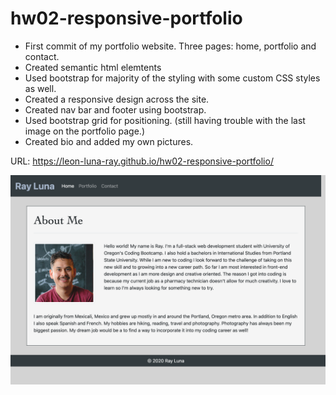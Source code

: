 # hw02-responsive-portfolio
* First commit of my portfolio website. Three pages: home, portfolio and contact.
* Created semantic html elemtents
* Used bootstrap for majority of the styling with some custom CSS styles as well.
* Created a responsive design across the site.
* Created nav bar and footer using bootstrap.
* Used bootstrap grid for positioning. (still having trouble with the last image on the portfolio page.)
* Created bio and added my own pictures.



URL: https://leon-luna-ray.github.io/hw02-responsive-portfolio/

![Screenshot](https://github.com/leon-luna-ray/hw02-responsive-portfolio/blob/main/assets/images/screencapture-file-Users-ray-code-uofo-por-fsf-pt-10-2020-u-c-homework-hw02-responsive-portfolio-index-html-2020-11-14-22_48_27.png)